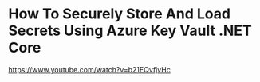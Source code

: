# How To Securely Store And Load Secrets Using Azure Key Vault .NET Core

https://www.youtube.com/watch?v=b21EQvfjvHc
